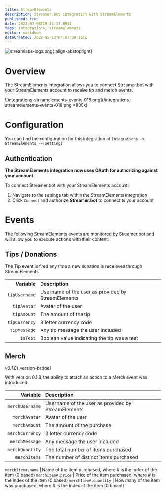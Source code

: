 ```yaml
---
title: StreamElements
description: Streamer.bot integration with StreamElements
published: true
date: 2022-07-08T19:11:17.894Z
tags: integrations, streamelements
editor: markdown
dateCreated: 2022-05-13T04:07:00.154Z
---
```


![streamlabs-logo.png](https://streamer.bot/img/integrations/streamelements.png){.align-abstopright}
# Overview

The StreamElements integration allows you to connect Streamer.bot with your StreamElements account to receive tip and merch events.

![integrations-streamelements-events-018.png](/integrations-streamelements-events-018.png =800x)

# Configuration

You can find the configuration for this integration at `Integrations -> StreamElements -> Settings`

## Authentication
**The StreamElements integration now uses OAuth for authorizing against your account**

To connect Streamer.bot with your StreamElements account: 
1. Navigate to the settings tab within the StreamElements integration
2. Click `Connect` and authorize **Streamer.bot** to connect to your account

# Events
The following StreamElements events are monitored by Streamer.bot and will allow you to execute actions with their content:

## Tips / Donations

The Tip event is fired any time a new donation is receieved through StreamElements

| Variable | Description |
|---------:|:------------|
`tipUsername` | Username of the user as provided by StreamElements
`tipAvatar` | Avatar of the user
`tipAmount` | The amount of the tip
`tipCurrency` | 3 letter currency code
`tipMessage` | Any tip message the user included
`isTest` | Boolean value indicating the tip was a test |  `True`/`False` 

## Merch
*v0.1.8*{.version-badge}

With version 0.1.8, the ability to attach an action to a Merch event was introduced.

| Variable | Description |
|---------:|:------------|
`merchUsername` | Username of the user as provided by StreamElements
`merchAvatar` | Avatar of the user
`merchAmount` | The amount of the purchase
`merchCurrency` | 3 letter currency code
`merchMessage` | Any message the user included
`merchQuantity` | The total number of items purchased
`merchItems` | The number of distinct items purchased

`merchItem#.name` | Name of the item purchased, where # is the index of the item (0 based)
`merchItem#.price` | Price of the item purchased, where # is the index of the item (0 based)
`merchItem#.quantity` | How many of the item was purchased, where # is the index of the item (0 based)
